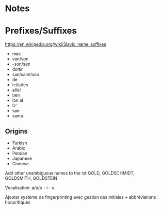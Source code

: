 # Notes

# Prefixes/Suffixes

https://en.wikipedia.org/wiki/Slavic_name_suffixes

* mac
* van/von
* -son/sen
* dottir
* san/saint/sao
* de
* le/la/les
* al/el
* ben
* ibn al
* O'
* san
* sama

## Origins

* Turkish
* Arabic
* Persian
* Japanese
* Chinese

Add other unambiguous names to the lot
GOLD, GOLDSCHMIDT, GOLDSMITH, GOLDSTEIN

Vocalisation: a/e/o - i - u

Ajouter système de fingerprinting avec gestion des initiales + abbréviations honorifiques
